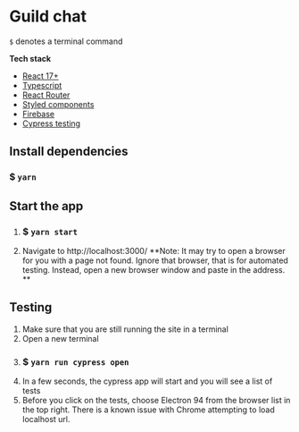 # Guild chat

`$` denotes a terminal command

**Tech stack**
- [React 17+](https://reactjs.org/)
- [Typescript](https://www.typescriptlang.org/)
- [React Router](https://reactrouter.com/)
- [Styled components](https://styled-components.com/)
- [Firebase](https://firebase.google.com/)
- [Cypress testing](https://www.cypress.io/)

## Install dependencies
### $ `yarn`

## Start the app
1. ### $ `yarn start`
2. Navigate to http://localhost:3000/
**Note: It may try to open a browser for you with a page not found. Ignore that browser, that is for automated testing. Instead, open a new browser window and paste in the address. **

## Testing
1. Make sure that you are still running the site in a terminal
2. Open a new terminal
3. ### $ `yarn run cypress open`
4. In a few seconds, the cypress app will start and you will see a list of tests
5. Before you click on the tests, choose Electron 94 from the browser list in the top right. There is a known issue with Chrome attempting to load localhost url.

